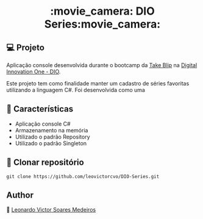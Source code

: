 <h1 align="center">:movie_camera: DIO Series:movie_camera:</h1>

## :computer: Projeto

Aplicação console desenvolvida durante o bootcamp da [Take Blip](https://https://www.take.net/) na [Digital Innovation One - DIO](https://digitalinnovation.one/). 

Este projeto tem como finalidade manter um cadastro de séries favoritas utilizando a linguagem C#. Foi desenvolvida como uma 

## :wrench: Características

- Aplicação console C#
- Armazenamento na memória
- Utilizado o padrão Repository
- Utilizado o padrão Singleton

## :floppy_disk: Clonar repositório

```git clone https://github.com/leovictorcvo/DIO-Series.git```


## Author

:boy: [Leonardo Victor Soares Medeiros](https://github.com/leovictorcvo)

